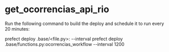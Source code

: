 # get_ocorrencias_api_rio


Run the following command to build the deploy and schedule it to run every 20 minutes:

prefect deploy .base/<file.py>:<flow name> --interval <interval between runs>
prefect deploy .base/functions.py:ocorrencias_workflow --interval 1200
